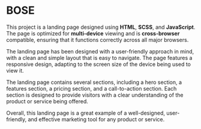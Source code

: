 # BOSE

This project is a landing page designed using **HTML**, **SCSS**, and **JavaScript**. The page is optimized for **multi-device** viewing and is **cross-browser** compatible, ensuring that it functions correctly across all major browsers.

The landing page has been designed with a user-friendly approach in mind, with a clean and simple layout that is easy to navigate. The page features a responsive design, adapting to the screen size of the device being used to view it.

The landing page contains several sections, including a hero section, a features section, a pricing section, and a call-to-action section. Each section is designed to provide visitors with a clear understanding of the product or service being offered.

Overall, this landing page is a great example of a well-designed, user-friendly, and effective marketing tool for any product or service.
